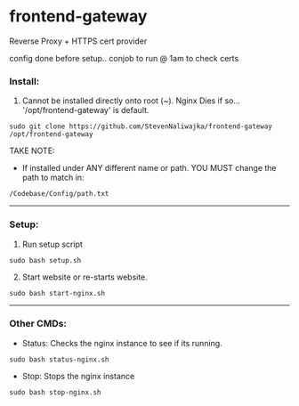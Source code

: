 # frontend-gateway
Reverse Proxy + HTTPS cert provider


config done before setup.. conjob to run @ 1am to check certs


### Install:
1) Cannot be installed directly onto root (~). Nginx Dies if so...   
'/opt/frontend-gateway' is default.  

```angular2html
sudo git clone https://github.com/StevenNaliwajka/frontend-gateway /opt/frontend-gateway
```
TAKE NOTE: 
- If installed under ANY different name or path. YOU MUST change the path to match in:
```angular2html
/Codebase/Config/path.txt
```

-----
### Setup:
1) Run setup script
```angular2html
sudo bash setup.sh
```

2) Start website or re-starts website.
```angular2html
sudo bash start-nginx.sh
```
----

### Other CMDs:
- Status: Checks the nginx instance to see if its running.
```angular2html
sudo bash status-nginx.sh
```
- Stop: Stops the nginx instance
```angular2html
sudo bash stop-nginx.sh
```